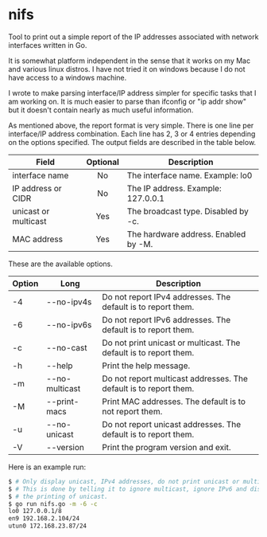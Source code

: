 # nifs
Tool to print out a simple report of the IP addresses associated with network interfaces written in Go.

It is somewhat platform independent in the sense that it works on my Mac and various linux distros. I have not tried it on windows because I do not have access to a windows machine.

I wrote to make parsing interface/IP address simpler for specific tasks that I am working on. It is much easier to parse than ifconfig or "ip addr show" but it doesn't contain nearly as much useful information.

As mentioned above, the report format is very simple. There is one line per interface/IP address combination. Each line has 2, 3 or 4 entries depending on the options specified. The output fields are described in the table below.

| Field | Optional | Description |
| ----- | :--------: | ----------- |
| interface name | No | The interface name. Example: lo0 |
| IP address or CIDR | No | The IP address. Example: 127.0.0.1 |
| unicast or multicast | Yes | The broadcast type. Disabled by -c. |
| MAC address | Yes | The hardware address. Enabled by -M. |

These are the available options.

| Option | Long | Description |
| ------ | ---- | ----------- |
| -4 | --no-ipv4s | Do not report IPv4 addresses. The default is to report them. |
| -6 | --no-ipv6s | Do not report IPv6 addresses. The default is to report them. |
| -c | --no-cast | Do not print unicast or multicast. The default is to report them. |
| -h | --help | Print the help message. |
| -m | --no-multicast | Do not report multicast addresses. The default is to report them. |
| -M | --print-macs | Print MAC addresses. The default is to not report them. |
| -u | --no-unicast | Do not report unicast addresses. The default is to report them. |
| -V | --version | Print the program version and exit. |


Here is an example run:

```bash
$ # Only display unicast, IPv4 addresses, do not print unicast or multicast.
$ # This is done by telling it to ignore multicast, ignore IPv6 and disable
$ # the printing of unicast.
$ go run nifs.go -m -6 -c
lo0 127.0.0.1/8
en9 192.168.2.104/24
utun0 172.168.23.87/24
```
